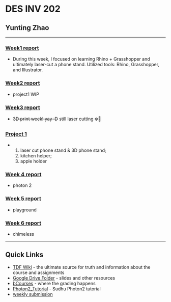# DES INV 202
## Yunting Zhao
---
### [Week1 report](weekly-reports/Week1_2023_8_30.md)
- During this week, I focused on learning Rhino + Grasshopper and ultimately laser-cut a phone stand. Utilized tools: Rhino, Grasshopper, and Illustrator.
### [Week2 report](weekly-reports/Week2_2023_9_7.md)
- project1 WIP
### [Week3 report](weekly-reports/Week3_2023_9_14.md)
- ~~3D print week! yay :D~~ still laser cutting ❄️🥶
### [Project 1](weekly-reports/Project-1-report.md)
- 1. laser cut phone stand & 3D phone stand;
  2. kitchen helper;
  3. apple holder
### [Week 4 report](weekly-reports/Week4_2023_9_21.md)
- photon 2
### [Week 5 report](weekly-reports/Week5_2023_9_28.md)
- playground
### [Week 6 report](weekly-reports/Week6_2023_10_5.md)
- chimeless
---
## Quick Links ##

- [TDF Wiki](https://github.com/Berkeley-MDes/desinv-202/wiki) - the ultimate source for truth and information about the course and assignments
- [Google Drive Folder](https://drive.google.com/drive/folders/1OjFgu4llHn-2WayQFVWRKFyOkQ_WaQRx?usp=drive_link) - slides and other resources
- [bCourses](https://bcourses.berkeley.edu/courses/1528355) - where the grading happens
- [Photon2_Tutorial](https://github.com/loopstick/Photon2_Tutorial) - Sudhu Photon2 tutorial
- [weekly submission](https://tinyurl.com/DESINV202-PersonalReflections)


